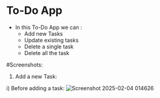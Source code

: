 # To-Do App

- In this To-Do App we can :
  - Add new Tasks
  - Update existing tasks
  - Delete a single task
  - Delete all the task
 
#Screenshots:

1. Add a new Task:

i) Before adding a task:
	![Screenshot 2025-02-04 014626](https://github.com/user-attachments/assets/493aceda-cc15-4dee-9b63-cb8afad42be7)
 

  		
	

